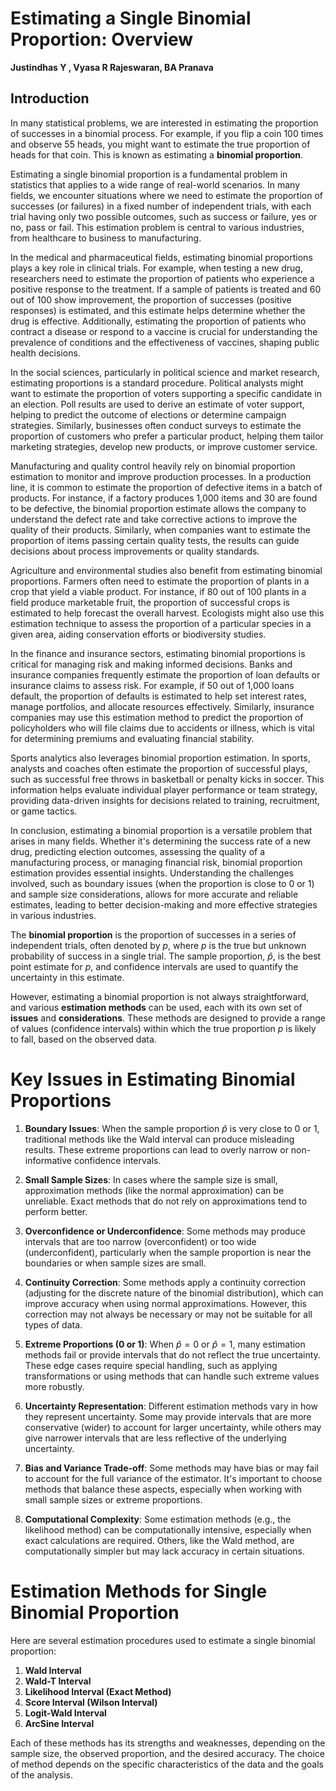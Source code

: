# Estimating a Single Binomial Proportion: Overview
**Justindhas Y , Vyasa R Rajeswaran, BA Pranava**

## Introduction
In many statistical problems, we are interested in estimating the proportion of successes in a binomial process. For example, if you flip a coin 100 times and observe 55 heads, you might want to estimate the true proportion of heads for that coin. This is known as estimating a **binomial proportion**.

Estimating a single binomial proportion is a fundamental problem in statistics that applies to a wide range of real-world scenarios. In many fields, we encounter situations where we need to estimate the proportion of successes (or failures) in a fixed number of independent trials, with each trial having only two possible outcomes, such as success or failure, yes or no, pass or fail. This estimation problem is central to various industries, from healthcare to business to manufacturing.

In the medical and pharmaceutical fields, estimating binomial proportions plays a key role in clinical trials. For example, when testing a new drug, researchers need to estimate the proportion of patients who experience a positive response to the treatment. If a sample of patients is treated and 60 out of 100 show improvement, the proportion of successes (positive responses) is estimated, and this estimate helps determine whether the drug is effective. Additionally, estimating the proportion of patients who contract a disease or respond to a vaccine is crucial for understanding the prevalence of conditions and the effectiveness of vaccines, shaping public health decisions.

In the social sciences, particularly in political science and market research, estimating proportions is a standard procedure. Political analysts might want to estimate the proportion of voters supporting a specific candidate in an election. Poll results are used to derive an estimate of voter support, helping to predict the outcome of elections or determine campaign strategies. Similarly, businesses often conduct surveys to estimate the proportion of customers who prefer a particular product, helping them tailor marketing strategies, develop new products, or improve customer service.

Manufacturing and quality control heavily rely on binomial proportion estimation to monitor and improve production processes. In a production line, it is common to estimate the proportion of defective items in a batch of products. For instance, if a factory produces 1,000 items and 30 are found to be defective, the binomial proportion estimate allows the company to understand the defect rate and take corrective actions to improve the quality of their products. Similarly, when companies want to estimate the proportion of items passing certain quality tests, the results can guide decisions about process improvements or quality standards.

Agriculture and environmental studies also benefit from estimating binomial proportions. Farmers often need to estimate the proportion of plants in a crop that yield a viable product. For instance, if 80 out of 100 plants in a field produce marketable fruit, the proportion of successful crops is estimated to help forecast the overall harvest. Ecologists might also use this estimation technique to assess the proportion of a particular species in a given area, aiding conservation efforts or biodiversity studies.

In the finance and insurance sectors, estimating binomial proportions is critical for managing risk and making informed decisions. Banks and insurance companies frequently estimate the proportion of loan defaults or insurance claims to assess risk. For example, if 50 out of 1,000 loans default, the proportion of defaults is estimated to help set interest rates, manage portfolios, and allocate resources effectively. Similarly, insurance companies may use this estimation method to predict the proportion of policyholders who will file claims due to accidents or illness, which is vital for determining premiums and evaluating financial stability.

Sports analytics also leverages binomial proportion estimation. In sports, analysts and coaches often estimate the proportion of successful plays, such as successful free throws in basketball or penalty kicks in soccer. This information helps evaluate individual player performance or team strategy, providing data-driven insights for decisions related to training, recruitment, or game tactics.

In conclusion, estimating a binomial proportion is a versatile problem that arises in many fields. Whether it's determining the success rate of a new drug, predicting election outcomes, assessing the quality of a manufacturing process, or managing financial risk, binomial proportion estimation provides essential insights. Understanding the challenges involved, such as boundary issues (when the proportion is close to 0 or 1) and sample size considerations, allows for more accurate and reliable estimates, leading to better decision-making and more effective strategies in various industries.


The **binomial proportion** is the proportion of successes in a series of independent trials, often denoted by $p$, where $p$ is the true but unknown probability of success in a single trial. The sample proportion, $\hat{p}$, is the best point estimate for $p$, and confidence intervals are used to quantify the uncertainty in this estimate.

However, estimating a binomial proportion is not always straightforward, and various **estimation methods** can be used, each with its own set of **issues** and **considerations**. These methods are designed to provide a range of values (confidence intervals) within which the true proportion $p$ is likely to fall, based on the observed data.

# Key Issues in Estimating Binomial Proportions

1. **Boundary Issues**: When the sample proportion $\hat{p}$ is very close to 0 or 1, traditional methods like the Wald interval can produce misleading results. These extreme proportions can lead to overly narrow or non-informative confidence intervals.

2. **Small Sample Sizes**: In cases where the sample size is small, approximation methods (like the normal approximation) can be unreliable. Exact methods that do not rely on approximations tend to perform better.

3. **Overconfidence or Underconfidence**: Some methods may produce intervals that are too narrow (overconfident) or too wide (underconfident), particularly when the sample proportion is near the boundaries or when sample sizes are small.

4. **Continuity Correction**: Some methods apply a continuity correction (adjusting for the discrete nature of the binomial distribution), which can improve accuracy when using normal approximations. However, this correction may not always be necessary or may not be suitable for all types of data.

5. **Extreme Proportions (0 or 1)**: When $\hat{p}= 0$ or $\hat{p} = 1$, many estimation methods fail or provide intervals that do not reflect the true uncertainty. These edge cases require special handling, such as applying transformations or using methods that can handle such extreme values more robustly.

6. **Uncertainty Representation**: Different estimation methods vary in how they represent uncertainty. Some may provide intervals that are more conservative (wider) to account for larger uncertainty, while others may give narrower intervals that are less reflective of the underlying uncertainty.

7. **Bias and Variance Trade-off**: Some methods may have bias or may fail to account for the full variance of the estimator. It's important to choose methods that balance these aspects, especially when working with small sample sizes or extreme proportions.

8. **Computational Complexity**: Some estimation methods (e.g., the likelihood method) can be computationally intensive, especially when exact calculations are required. Others, like the Wald method, are computationally simpler but may lack accuracy in certain situations.

# Estimation Methods for Single Binomial Proportion

Here are several estimation procedures used to estimate a single binomial proportion:

1. **Wald Interval**
2. **Wald-T Interval**
3. **Likelihood Interval (Exact Method)**
4. **Score Interval (Wilson Interval)**
5. **Logit-Wald Interval**
6. **ArcSine Interval**

Each of these methods has its strengths and weaknesses, depending on the sample size, the observed proportion, and the desired accuracy. The choice of method depends on the specific characteristics of the data and the goals of the analysis.
